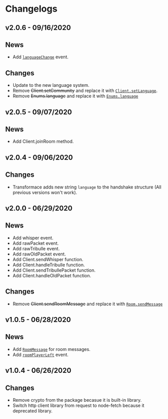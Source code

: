 # Changelogs

## v2.0.6 - 09/16/2020

## News
- Add [`languageChange`](docs/Client.md#languagechange) event.

## Changes
- Update to the new language system.
- Remove ~~Client.setCommunity~~ and replace it with [`Client.setLanguage`](docs/Client.md#setLanguage).
- Remove ~~Enums.language~~ and replace it with [`Enums.language`](docs/Enums.md#language)

## v2.0.5 - 09/07/2020

## News
- Add Client.joinRoom method.

## v2.0.4 - 09/06/2020

## Changes
- Transformace adds new string `language` to the handshake structure (All previous versions won't work).

## v2.0.0 - 06/29/2020

## News
- Add whisper event.
- Add rawPacket event.
- Add rawTribulle event.
- Add rawOldPacket event.
- Add Client.sendWhisper function.
- Add Client.handleTribulle function.
- Add Client.sendTribullePacket function.
- Add Client.handleOldPacket function.

## Changes
- Remove ~~Client.sendRoomMessage~~ and replace it with [`Room.sendMessage`](docs/Room.md#roomsendmessagemessage)

## v1.0.5 - 06/28/2020

## News
- Add [`RoomMessage`](docs/RoomMessage.md) for room messages.
- Add [`roomPlayerLeft`](docs/Client.md#roomplayerleft) event.

## v1.0.4 - 06/26/2020

## Changes
- Remove crypto from the package becasue it is built-in library.
- Switch http client library from request to node-fetch because it deprecated library.

